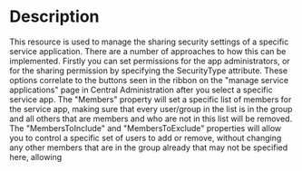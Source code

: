 ﻿# Description

This resource is used to manage the sharing security settings of a specific
service application. There are a number of approaches to how this can be
implemented. Firstly you can set permissions for the app administrators, or
for the sharing permission by specifying the SecurityType attribute. These
options correlate to the buttons seen in the ribbon on the "manage service
applications" page in Central Administration after you select a specific
service app. The "Members" property will set a specific list of members for
the service app, making sure that every user/group in the list is in the group
and all others that are members and who are not in this list will be removed.
The "MembersToInclude" and "MembersToExclude" properties will allow you to
control a specific set of users to add or remove, without changing any other
members that are in the group already that may not be specified here, allowing
